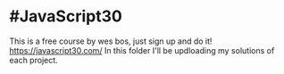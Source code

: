 # #JavaScript30

This is a free course by wes bos, just sign up and do it! https://javascript30.com/
In this folder I'll be updloading my solutions of each project.
